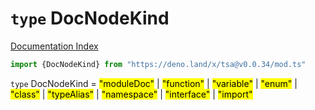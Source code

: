 # `type` DocNodeKind

[Documentation Index](../README.md)

```ts
import {DocNodeKind} from "https://deno.land/x/tsa@v0.0.34/mod.ts"
```

`type` DocNodeKind = <mark>"moduleDoc"</mark> | <mark>"function"</mark> | <mark>"variable"</mark> | <mark>"enum"</mark> | <mark>"class"</mark> | <mark>"typeAlias"</mark> | <mark>"namespace"</mark> | <mark>"interface"</mark> | <mark>"import"</mark>